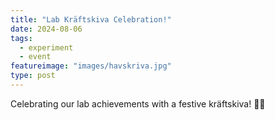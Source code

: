 ```yaml
---
title: "Lab Kräftskiva Celebration!"
date: 2024-08-06
tags:
  - experiment
  - event
featureimage: "images/havskriva.jpg"
type: post
---
```


Celebrating our lab achievements with a festive kräftskiva! 🦞🎉
